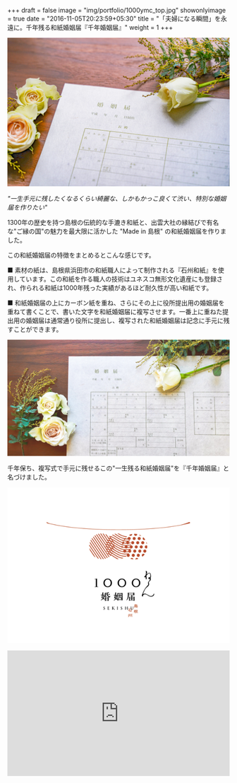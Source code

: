 +++
draft = false
image = "img/portfolio/1000ymc_top.jpg"
showonlyimage = true
date = "2016-11-05T20:23:59+05:30"
title = "「夫婦になる瞬間」を永遠に。千年残る和紙婚姻届『千年婚姻届』"
weight = 1
+++
<!--more-->

![image](1000ymc_top.jpg)

*"一生手元に残したくなるくらい綺麗な、しかもかっこ良くて渋い、特別な婚姻届を作りたい"*

1300年の歴史を持つ島根の伝統的な手漉き和紙と、出雲大社の縁結びで有名な"ご縁の国"の魅力を最大限に活かした "Made in 島根" の和紙婚姻届を作りました。

この和紙婚姻届の特徴をまとめるとこんな感じです。

■ 素材の紙は、島根県浜田市の和紙職人によって制作される『石州和紙』を使用しています。この和紙を作る職人の技術はユネスコ無形文化遺産にも登録され、作られる和紙は1000年残った実績があるほど耐久性が高い和紙です。

■ 和紙婚姻届の上にカーボン紙を重ね、さらにその上に役所提出用の婚姻届を重ねて書くことで、書いた文字を和紙婚姻届に複写させます。一番上に重ねた提出用の婚姻届は通常通り役所に提出し、複写された和紙婚姻届は記念に手元に残すことができます。

![](mc.jpg)

千年保ち、複写式で手元に残せるこの"一生残る和紙婚姻届"を『千年婚姻届』と名づけました。

![](resized_logo.png)

<div style="left: 0; width: 100%; height: 0; position: relative; padding-bottom: 56.25%;"><iframe src="https://player.vimeo.com/video/285213448?byline=0&amp;badge=0&amp;portrait=0&amp;title=0" style="border: 0; top: 0; left: 0; width: 100%; height: 100%; position: absolute;" allowfullscreen scrolling="no" allow="encrypted-media"></iframe></div>

